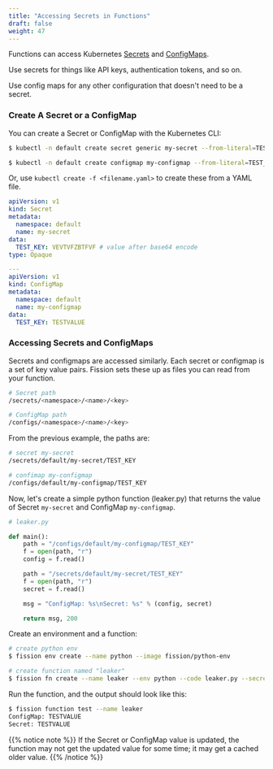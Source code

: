 ```yaml
---
title: "Accessing Secrets in Functions"
draft: false
weight: 47
---
```


Functions can access Kubernetes
[Secrets](https://kubernetes.io/docs/concepts/configuration/secret/)
and
[ConfigMaps](https://kubernetes.io/docs/concepts/storage/volumes/#configmap).

Use secrets for things like API keys, authentication tokens, and so
on.

Use config maps for any other configuration that doesn't need to be a
secret.

### Create A Secret or a ConfigMap

You can create a Secret or ConfigMap with the Kubernetes CLI:

``` bash
$ kubectl -n default create secret generic my-secret --from-literal=TEST_KEY="TESTVALUE"

$ kubectl -n default create configmap my-configmap --from-literal=TEST_KEY="TESTVALUE"
```

Or, use `kubectl create -f <filename.yaml>` to create these from a YAML file.

``` yaml
apiVersion: v1
kind: Secret
metadata:
  namespace: default
  name: my-secret
data:
  TEST_KEY: VEVTVFZBTFVF # value after base64 encode
type: Opaque

---
apiVersion: v1
kind: ConfigMap
metadata:
  namespace: default
  name: my-configmap
data:
  TEST_KEY: TESTVALUE
```

### Accessing Secrets and ConfigMaps

Secrets and configmaps are accessed similarly.  Each secret or
configmap is a set of key value pairs. Fission sets these up as files
you can read from your function.

``` bash
# Secret path
/secrets/<namespace>/<name>/<key>

# ConfigMap path
/configs/<namespace>/<name>/<key>
```

From the previous example, the paths are:

``` bash
# secret my-secret
/secrets/default/my-secret/TEST_KEY

# confimap my-configmap
/configs/default/my-configmap/TEST_KEY
```

Now, let's create a simple python function (leaker.py) that returns
the value of Secret `my-secret` and ConfigMap `my-configmap`.

``` python
# leaker.py

def main():
    path = "/configs/default/my-configmap/TEST_KEY"
    f = open(path, "r")
    config = f.read()

    path = "/secrets/default/my-secret/TEST_KEY"
    f = open(path, "r")
    secret = f.read()

    msg = "ConfigMap: %s\nSecret: %s" % (config, secret)

    return msg, 200
```


Create an environment and a function:

``` bash
# create python env
$ fission env create --name python --image fission/python-env

# create function named "leaker"
$ fission fn create --name leaker --env python --code leaker.py --secret my-secret --configmap my-configmap
```


Run the function, and the output should look like this:

``` bash
$ fission function test --name leaker
ConfigMap: TESTVALUE
Secret: TESTVALUE
```


{{% notice note %}}
If the Secret or ConfigMap value is updated, the function may
not get the updated value for some time; it may get a cached older
value.
{{% /notice %}}

